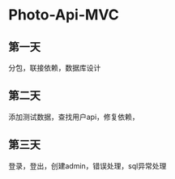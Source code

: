 # Photo-Api-MVC

## 第一天
分包，联接依赖，数据库设计

## 第二天
添加测试数据，查找用户api，修复依赖，

## 第三天
登录，登出，创建admin，错误处理，sql异常处理
